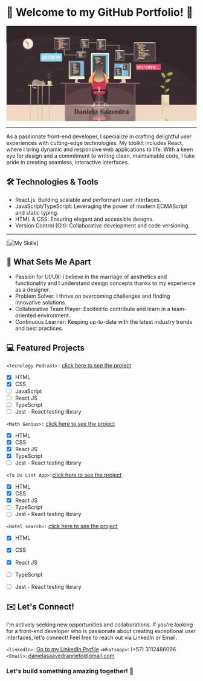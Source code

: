 # :rocket: Welcome to my GitHub Portfolio! :rocket:

![](https://github.com/danielasaavedrap/danielasaavedrap/blob/main/github.jpg)
______________________________________________________________________________________________________________________________

As a passionate front-end developer, I specialize in crafting delightful user experiences with cutting-edge technologies. My toolkit includes React, where I bring dynamic and responsive web applications to life. With a keen eye for design and a commitment to writing clean, maintainable code, I take pride in creating seamless, interactive interfaces.


## :hammer_and_wrench: Technologies & Tools 

- React.js: Building scalable and performant user interfaces.
- JavaScript/TypeScript: Leveraging the power of modern ECMAScript and static typing.
- HTML & CSS: Ensuring elegant and accessible designs.
- Version Control (Git): Collaborative development and code versioning.
______________________________________________________________________________________________________________________________

  [![My Skills](https://skillicons.dev/icons?i=react,js,html,css,ts,nodejs,git,jest,figma,materialui,postman,redux)]

## :star2: What Sets Me Apart 

- Passion for UI/UX: I believe in the marriage of aesthetics and functionality and I understand design concepts thanks to my experience as a designer.
- Problem Solver: I thrive on overcoming challenges and finding innovative solutions.
- Collaborative Team Player: Excited to contribute and learn in a team-oriented environment.
- Continuous Learner: Keeping up-to-date with the latest industry trends and best practices.

## :computer: Featured Projects


`<Tecnology Podcast>:` [click here to see the project](https://danielasaavedrapodcast.netlify.app/)

- [x] HTML 
- [x] CSS
- [ ] JavaScript
- [ ] React JS
- [ ] TypeScript
- [ ] Jest - React testing library

`<Math Genius>:` [click here to see the project](https://mathgenius-daniela.netlify.app)

- [x] HTML 
- [x] CSS
- [x] React JS
- [x] TypeScript
- [ ] Jest - React testing library

`<To Do List App>:`[click here to see the project](https://todolistdaniela.netlify.app)

- [x] HTML 
- [x] CSS
- [x] React JS
- [ ] TypeScript
- [ ] Jest - React testing library

`<Hotel search>:` [click here to see the project](https://buscadordehoteles.netlify.app)

- [x] HTML 
- [x] CSS
- [x] React JS
- [ ] TypeScript
- [ ] Jest - React testing library


## :envelope: Let's Connect! 

I'm actively seeking new opportunities and collaborations. If you're looking for a front-end developer who is passionate about creating exceptional user interfaces, let's connect! Feel free to reach out via LinkedIn or Email.

`<linkedIn>`: [Go to my LinkedIn Profile](https://www.linkedin.com/in/daniela-saavedra-prieto/)
`<Whatsapp>`: (+57) 3112486096
`<Email>`: danielasaavedraprieto@gmail.com

### Let's build something amazing together! 🚀 
